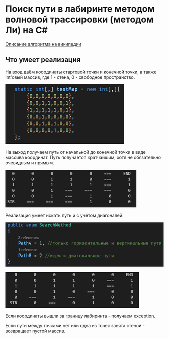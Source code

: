 # Поиск пути в лабиринте методом волновой трассировки (методом Ли) на C#

[Описание алгоритма на википедии](https://ru.wikipedia.org/wiki/%D0%90%D0%BB%D0%B3%D0%BE%D1%80%D0%B8%D1%82%D0%BC_%D0%9B%D0%B8)

## Что умеет реализация

На вход даём координаты стартовой точки и конечной точки, а также int'овый массив, где 1 - стена, 0 - свободное пространство.

![Скриншот входных данных](ReadmePics/pic_data.png)

На выход получаем путь от начальной до конечной точки в виде массива координат. Путь получается кратчайшим, хотя не обязательно очевидным и прямым.

![Скриншот результата при поиске прямых путей](ReadmePics/pic_4ways.png)

Реализация умеет искать путь и с учётом диагоналей:

![Скриншот входных данных](ReadmePics/pic_config.png)

![Скриншот входных данных](ReadmePics/pic_8ways.png)

Если координаты вышли за границу лабиринта - получаем exception.

Если пути между точками нет или одна из точек занята стеной - возвращает пустой массив.
